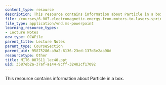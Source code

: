 ```yaml
---
content_type: resource
description: This resource contains information about Particle in a box.
file: /courses/6-007-electromagnetic-energy-from-motors-to-lasers-spring-2011/3587eb2a37afa1449cff32482cf17092_MIT6_007S11_lec40.ppt
file_type: application/vnd.ms-powerpoint
learning_resource_types:
- Lecture Notes
ocw_type: OCWFile
parent_title: Lecture Notes
parent_type: CourseSection
parent_uid: 95875286-a9a2-6136-23ed-137d8e2aa90d
resourcetype: Other
title: MIT6_007S11_lec40.ppt
uid: 3587eb2a-37af-a144-9cff-32482cf17092
---
```

This resource contains information about Particle in a box.

